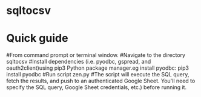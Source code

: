 # sqltocsv
Quick guide 
============
#From  command prompt or terminal window.
#Navigate to the directory sqltocsv
#Install dependencies (i.e. pyodbc, gspread, and oauth2client)using pip3 Python package manager.eg install pyodbc: pip3 install pyodbc
#Run script zen.py
#The script will execute the SQL query, fetch the results, and push to an authenticated Google Sheet. 
You'll need to specify the SQL query, Google Sheet credentials, etc.) before running it.
